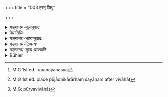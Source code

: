 +++
title = "003 हरम् पितुः"

+++

<details><summary>गङ्गानथ-मूलानुवादः</summary>

When, by the due observance of his duties, he has acquired the Veda and his heritage from his father, and is so inclined,—his father shall first honour him, adorned with garlands and seated upon a couch, with the “Cow.”—(3)
</details>

<details><summary>मेधातिथिः</summary>

तं **ब्रह्मदायहरं** **प्रथमं गवार्हयेत्** । ब्रह्म च दायश् च ते उभे हरति स्वीकरोतीति **ब्रह्मदायहरः** । दीयत इति **दायो** धनं, **ब्रह्म** वेदो, **हरणं** अधिगमः । गृहीतवेदः पित्रा कृतविभागो गार्हस्थ्यं प्रतिपद्यते, निर्धनस्यानधिकारात् । यदि तु पिता निर्धनस् तदा सांतानिकतया धनम् अर्जयित्वा विवाहयेत् ।

- <u>अन्ये</u> तु ब्रह्मैव दायो ब्रह्मदाय इति पूर्वोकविध्यनुवादं मन्यन्ते पितुर् इति ।

- <u>ननु</u> चाचार्यस्य माणवकाध्यापने ऽधिकार उक्तः किम् इदम् उच्यते **पितुर् ब्रह्मदायहरम्** इति ।

- <u>उच्यते</u> । यस्य पिता विद्यते तस्य स एवाचार्यः । अभावे पितुर् अशक्तौ वान्यस्याधिकारः । आचार्यान्तरोपादानेन पितुर् अधिकारो निवर्तत एव । स्वयं वाध्यापयत्व् अन्योपादानेन वेति न विशेषः । 

- <u>यद्</u> अप्य् आहुः- वरो दक्षिणेत्य् उपनयने नित्यवद् दक्षिणाम्नानात् परकर्तृकत्वम् एवेति ।

- <u>तद् असत्</u> । उपनयने[^३२] ह्य् अयं विधिः "वरो दक्षिणा" इति । उपनेता च पिता वाचार्यो वा, तौ द्वाव् अपि स्वाधिकारप्रवृत्तौ नानत्यन्तरम् अपेक्षेते । आनमनार्थं हि दक्षिणादानम् । न चाधिकारान्तरतः प्रवृत्तस्यानतिर् उपयुज्यते । तेनायं दक्षिणाशब्द आनमनार्थाभावाद् अर्थाद् धिरण्यदानवद् अदृष्टार्थदानोपलक्षणार्थो विज्ञेयः । पित्रैव चासौ तावता धनेन स्वामी कर्तव्यो येन वरदानम् अस्य संपद्यते । 


[^३२]:
     M G 1st ed.: upanayanasya

- <u>अथायम्</u> आग्रहः- नानत्यर्थाद् दानाद् ऋते दक्षिणाशब्दस्योपपत्तिः । न वा मुख्ये सति लक्षणा न्यायेति । 

- <u>एवं तर्हि</u> यस्य पिता न तत्स्थानीयो नाचार्यः स यदात्मानम् उपनयेत् सत्यकामवत् तद्विषयो दक्षिणाविधिर् भविष्यति । तस्यापि चेषदपेतशैशवस्यात्मसंस्कारायास्त्येवाधिकार इति प्रतिपादितम् । 

- तस्माद् उभयथा पितुर् अधिकारः, स्वयम् उपनयमानस्यान्यम् आचार्यम् उपाददानस्य वा ।

- **प्रतीतम्** अभिमुखीभूतं गृहाश्रमप्रतिपत्तौ । न तु नैष्ठिकम्, समाप्ताध्ययनविध्यर्थम् अपि ग्रामप्रतिपत्तौ । **स्रग्विणम्** । यावन्तः केचन गृह्यकारैर् मधुपर्ककर्मणि धर्मा आम्नातास् तेषां प्रदर्शनार्थम् एतत् । **तल्प आसीनं** महार्हपर्यङ्कशयनोपविष्टम् । पूजाधिकारार्हं शयानम्[^३३] । **गवा** मधुपर्केण । मधुपर्के ऽसौ विधिः पाक्षिक आम्नातः । अतो गोशब्देन तत्साधनकर्मविशेषो लक्ष्यते । **अर्हयेत्** पूजयेत् । अधिकारात् पिताचार्यो वा । **प्रथमं** पूर्वं विवाहात्[^३४] । **प्रतीतं स्वधर्मेणेत्य्** अनुवादः । स्वधर्मेण ब्रह्मदायहरम्, स्वधर्मेण चार्हयेद् इति संबन्धे न विशेषः ॥ ३.३ ॥


[^३४]:
     M G: pūrvavivāhāt


[^३३]:
     M G 1st ed. place pūjādhikārārhaṃ śayānam after vivāhāt
</details>

<details><summary>गङ्गानथ-भाष्यानुवादः</summary>

‘*When he has acquired the Veda and his heritage, the father shall honour him first with the cow*,’ He who has acquired both, the Veda (‘*Brahman*’) and the heritage (‘*dāya*’) is called ‘*brahmadāyādāharaḥ*.’ ‘*Dāya*’ (Heritage) is *what is given*, *i.e*.,
*property*;—‘*Brahman*’ is ‘*Veda*’;—‘*haraṇa*’ is *acquiring*. It is
only when the boy has learnt the Veda and received his share of the ancestral property from his father that he takes to the Householder’s state; a man without any property not being entitled to enter upon that stage. If the father happens to have no property, he should earn wealth by begging for the avowed purpose of marrying his son (and thereby maintaining his line), and then marry him.

Others explain the *Veda* itself as being the ‘heritage;’ and regard the present verse as a reiteration of the foregoing Injunction! for the purpose of indicating that it is to be learnt from the Father.

“It having been declared before that it is the Preceptor whose function it is to teach the Veda, why is it that the boy is now spoken of as acquiring the Veda and ‘heritage’ *from his father?*”

The answer to this is as follows:—For him whose Father is living, the Father himself is the ‘Preceptor.’ It is only when the Father is not living, or when he is somehow incapacitated, that another person may act as the ‘Preceptor.’ By the appointing of another man as the ‘Preceptor,’ the Father’s title to act as one ceases. But, whether the Father himself teaches his son or some one else teaches him, it makes no difference.

Some people have urged the following argument—“In connection with the Upanayana, it has been laid down, as a compulsory duty that the ‘gift should consist of some very superior thing’ (Gautama, 25.6); from which it is dear that the function is to be performed by some one else (and not by the Father himself).”

This is not right. That the Fee should consist of a very superior thing is an Injunction in connection with the Upanayana, the Initiatory Rite; and whether the Initiator is the Father or some other Preceptor, neither of these persons requires any incentive to perform this function; and fees are paid only as incentives to service; nor is any incentive necessary in a case where the person engages in the work under the influence of some other form of prompting. For these reasons, the term ‘Fee’ in the context in question, being found incapable of conveying the sense of *an incentive to work*, must be taken as standing for some such gift as is made for the purpose of some transcendental results, just like the giving of gold. And it is the Father who should make the Boy the owner of enough wealth to enable him to make a gift of the ‘superior thing.’

If one were to insist upon the following argument—“it is not possible for the term *fee* to be used in any sense other than what is paid as an incentive to serve, and so long as a word can be taken in its primary sense, it cannot be right to have recourse to any secondary signification,”—then, in that case, the said Injunction of the Fee will have to be regarded as applying to such cases where, as in the case of Satyakāma Jābāla, neither the Father is alive, nor is there any other Preceptor appointed as the Father’s substitute, and where the Boy presents himself (to a Teacher) for Initiation. And it has been already explained that such a boy, having passed his childhood, is fully entitled to have his sacraments performed for himself.

Thus, in both cases, it is the Father’s function; he may do the initiating himself or get it done by another Preceptor.

‘*Inclined*’—*i.e*., who is inclined towards entering the life of the Householder,—and not him who is going to be a lifelong student, even though the latter may be returning home simply for the sake of obeying the rule regarding the completion of study.

‘*Adorned with garland*’—this is meant to include all the details that have been laid down by the authors of the *Gṛhyasūtras* in connection with the ‘*Madhuparka*’ offering.

‘*Seated upon a couch*’—seated upon a valuable sofa.

‘*With the cow*’—*i.e*., with the ‘*Madhuparka*’ offering. The offering of the cow in the ‘*Madhuparka*’ has been prescribed as an optional alternative; hence the term ‘cow’ here stands for that particular act (of *offering*) which is done by means of the cow.

‘*Shall honour*’—this is the duty of the Father or the Preceptor.

‘*First*’—*i.e*., before marriage.

‘*Inclined*’—*i.e*., lying down upon the couch for the purpose of receiving the offering.

‘*By* *the strict* *observance of his duties*’—this is a super-fluous reiteration; and it makes no difference whether it is construed with ‘acquiring the Veda and his heritage,’ or with ‘shall honour.’—(3).
</details>

<details><summary>गङ्गानथ-टिप्पन्यः</summary>

*Medhātithi* (p. 190, 1. 21)—‘*Sāntānikatayā*’—Apte explains
‘*sāntānika*’ as ‘a Brāhmaṇa who wishes to marry for the sake of issue.’
This is not quite correct. The word occurs in Manu 11. 1, where Kullūka
explains it as ‘*vivāhārthi*,’ which has apparently misled the
lexicographer. The word really means ‘he who is desirous of *santāna*,
propagation of his race’, and is applied to the Father who, if poor, has
to beg for the purpose of marrying *his son*.

This verse is quoted in *Aparārka* (p. 76), which adds the following
explanation: When the Accomplished Student has been understood
(*pratīta*) as inclined to take a wife;—he being
‘*brahmadāyahara*’—*i.e*., equipped with study of the Veda, and
inherited property, *i.e*., being quite able to maintain a family;—if
the father be devoid of property, he should acquire enough by means of
begging, and then marry; and thus obtain the ‘domestic fire,’ without
which he could not perform the *Pākayajñas*.—‘*Sragvin*’ indicates the
presence of ornaments;—‘*talpa*’ is *bedstead*; when the young man is
seated upon it his father ‘should worship him first with the
*cow*’—*i.e*., with the *Madhuparka*.
</details>

<details><summary>गङ्गानथ-तुल्य-वाक्यानि</summary>

*Āśvalāyana Gṛhyasūtra* (1. 24. 2).—‘When, an Accomplished Student
arrives, one should offer him the honey-mixture.’

*Āśvalāyana Gṛhyasūtra* (3. 9. 3).—‘Where people are going to worship
him (the next morning), there he should, stay during the night.’

*Gobhila Gṛhyasūtra* (3. 4. 28. 33).—‘Having approached the Ācārya
seated in his assembly, he shall look upon the assembly,—sitting down,
he shall control his breath;—then the Ācārya shall worship him;—having
brought over a chariot yoked with a pair of bullocks...;—he is to ascend
the chariot;—starting either eastward or northward, he is to go round.’

*Āpastamba Dharmasūtra* (2. 8. 4. 5).—‘The Vedic Student deserves the
Cow-honey-mixture;—as also the Ācārya, the Priest, the Accomplished
Student, the King endowed with righteousness.’
</details>

<details><summary>Bühler</summary>

003	He who is famous for (the strict performance of) his duties and has received his heritage, the Veda, from his father, shall be honoured, sitting on a couch and adorned with a garland, with (the present of) a cow (and the honey-mixture).
</details>
